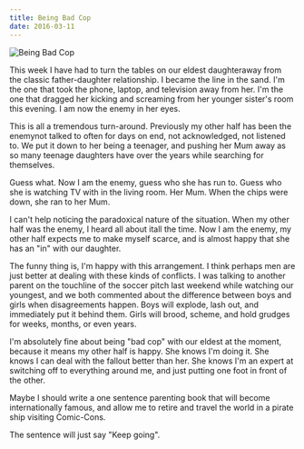 ```yaml
---
title: Being Bad Cop
date: 2016-03-11
---
```


![Being Bad Cop](https://source.unsplash.com/y7GlIdTUOvo/1600x900)

This week I have had to turn the tables on our eldest daughteraway from the classic father-daughter relationship. I became the line in the sand. I'm the one that took the phone, laptop, and television away from her. I'm the one that dragged her kicking and screaming from her younger sister's room this evening. I am now the enemy in her eyes.

This is all a tremendous turn-around. Previously my other half has been the enemynot talked to often for days on end, not acknowledged, not listened to. We put it down to her being a teenager, and pushing her Mum away as so many teenage daughters have over the years while searching for themselves.

Guess what. Now I am the enemy, guess who she has run to. Guess who she is watching TV with in the living room. Her Mum. When the chips were down, she ran to her Mum.

I can't help noticing the paradoxical nature of the situation. When my other half was the enemy, I heard all about itall the time. Now I am the enemy, my other half expects me to make myself scarce, and is almost happy that she has an "in" with our daughter.

The funny thing is, I'm happy with this arrangement. I think perhaps men are just better at dealing with these kinds of conflicts. I was talking to another parent on the touchline of the soccer pitch last weekend while watching our youngest, and we both commented about the difference between boys and girls when disagreements happen. Boys will explode, lash out, and immediately put it behind them. Girls will brood, scheme, and hold grudges for weeks, months, or even years.

I'm absolutely fine about being "bad cop" with our eldest at the moment, because it means my other half is happy. She knows I'm doing it. She knows I can deal with the fallout better than her. She knows I'm an expert at switching off to everything around me, and just putting one foot in front of the other.

Maybe I should write a one sentence parenting book that will become internationally famous, and allow me to retire and travel the world in a pirate ship visiting Comic-Cons.

The sentence will just say "Keep going".